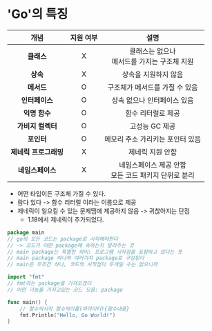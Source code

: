 # 'Go'의 특징

|         개념          | 지원 여부 |                           설명                           |
| :-------------------: | :-------: | :------------------------------------------------------: |
|      **클래스**       |     X     |     클래스는 없으나</br>메서드를 가지는 구조체 지원      |
|       **상속**        |     X     |                   상속을 지원하지 않음                   |
|      **메서드**       |     O     |              구조체가 메서드를 가질 수 있음              |
|    **인터페이스**     |     O     |               상속 없으나 인터페이스 있음                |
|     **익명 함수**     |     O     |                    함수 리터럴로 제공                    |
|   **가비지 컬렉터**   |     O     |                      고성능 GC 제공                      |
|      **포인터**       |     O     |             메모리 주소 가리키는 포인터 있음             |
| **제네릭 프로그래밍** |     X     |                     제네릭 지원 안함                     |
|   **네임스페이스**    |     X     | 네임스페이스 제공 안함 </br>모든 코드 패키지 단위로 분리 |

- 어떤 타입이든 구조체 가질 수 있다.  
- 람다 있다 -> 함수 리터럴 이라는 이름으로 제공  
- 제네릭이 일으킬 수 있는 문제땜에 제공하지 않음 -> 귀찮아지는 단점
    - 1.18에서 제네릭이 추가되었다.

```go
package main
// go의 모든 코드는 package로 시작해야한다
// -> 코드가 어떤 package에 속하는지 알려주는 것
// main package는 특별한 의미: 프로그램 시작점을 포함하고 있다는 뜻
// main package 하나와 여러가지 package로 구성된다
// main은 무조건 하나, 코드의 시작점이 두개일 수는 없으니까

import "fmt"
// fmt라는 package를 가져오겠다
// 어떤 기능을 가지고있는 코드 모음: package

func main() {
	// 함수의시작 함수의이름(파라미터){함수내용}
	fmt.Println("Hello, Go World!")
}

```